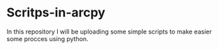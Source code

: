 # Scritps-in-arcpy
In this repository I will be uploading some simple scripts to make easier some procces using python. 
